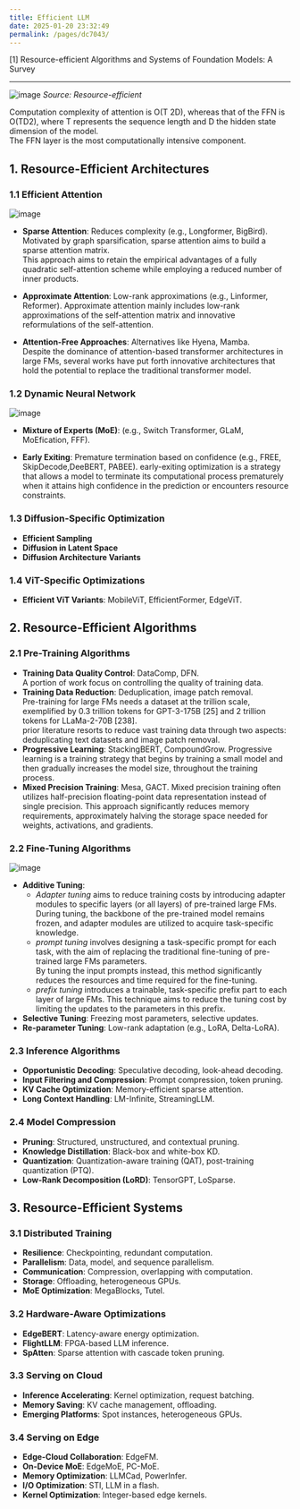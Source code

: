 ```yaml
---
title: Efficient LLM
date: 2025-01-20 23:32:49
permalink: /pages/dc7043/
---
```


[1] Resource-efficient Algorithms and Systems of Foundation Models: A Survey

---

![image](https://github.com/user-attachments/assets/539f3a36-1e67-486a-a1af-d7b637cfaf8e)
*Source: Resource-efficient*

Computation complexity of attention is O(T 2D), whereas that of the FFN is O(TD2), where T represents the sequence length and D the hidden state dimension of the model.\
The FFN layer is the most computationally intensive component.


## 1. Resource-Efficient Architectures
### 1.1 Efficient Attention

![image](https://github.com/user-attachments/assets/d87f3dae-6a64-46ed-af28-51b4f2c16f3d)

- **Sparse Attention**: Reduces complexity (e.g., Longformer, BigBird).\
Motivated by graph sparsification, sparse attention aims to build a sparse attention matrix.\
This approach aims to retain the empirical advantages of a fully quadratic self-attention scheme while employing a reduced number of inner products.

- **Approximate Attention**: Low-rank approximations (e.g., Linformer, Reformer).
Approximate attention mainly includes low-rank approximations of the self-attention matrix and innovative reformulations of the self-attention.

- **Attention-Free Approaches**: Alternatives like Hyena, Mamba.\
Despite the dominance of attention-based transformer architectures in large FMs, several works have put forth innovative architectures that hold the potential to replace the traditional transformer model.

### 1.2 Dynamic Neural Network

![image](https://github.com/user-attachments/assets/baefb07e-0c3b-46c2-a728-5cb2e94a21b5)

- **Mixture of Experts (MoE)**: (e.g., Switch Transformer, GLaM, MoEfication, FFF).

- **Early Exiting**: Premature termination based on confidence (e.g., FREE, SkipDecode,DeeBERT, PABEE).
early-exiting optimization is a strategy that allows a model to terminate its computational process prematurely when it attains high confidence in the prediction or encounters resource constraints.

### 1.3 Diffusion-Specific Optimization
- **Efficient Sampling**
- **Diffusion in Latent Space**
- **Diffusion Architecture Variants**

### 1.4 ViT-Specific Optimizations
- **Efficient ViT Variants**: MobileViT, EfficientFormer, EdgeViT.

## 2. Resource-Efficient Algorithms
### 2.1 Pre-Training Algorithms
- **Training Data Quality Control**: DataComp, DFN.\
A portion of work focus on controlling the quality of training data.
- **Training Data Reduction**: Deduplication, image patch removal.\
Pre-training for large FMs needs a dataset at the trillion scale, exemplified by 0.3 trillion tokens for GPT-3-175B [25] and 2 trillion tokens for LLaMa-2-70B [238].\
prior literature resorts to reduce vast training data through two aspects: deduplicating text datasets and image patch removal.
- **Progressive Learning**: StackingBERT, CompoundGrow.
Progressive learning is a training strategy that begins by training a small model and then gradually increases the model size, throughout the training process.
- **Mixed Precision Training**: Mesa, GACT.
Mixed precision training often utilizes half-precision floating-point data representation instead of single precision. This approach significantly reduces memory
requirements, approximately halving the storage space needed for weights, activations, and gradients.

### 2.2 Fine-Tuning Algorithms

![image](https://github.com/user-attachments/assets/1ed489c1-3451-4874-8f36-fa99fc65e0ca)

* **Additive Tuning**:
  - *Adapter tuning* aims to reduce training costs by introducing adapter modules to specific layers (or all layers) of pre-trained large FMs.
    During tuning, the backbone of the pre-trained model remains frozen, and adapter modules are utilized to acquire task-specific knowledge.
  - *prompt tuning* involves designing a task-specific prompt for each task, with the aim of replacing the traditional fine-tuning of pre-trained large FMs parameters.\
    By tuning the input prompts instead, this method significantly reduces the resources and time required for the fine-tuning.
  - *prefix tuning* introduces a trainable, task-specific prefix part to each layer of large FMs.
    This technique aims to reduce the tuning cost by limiting the updates to the parameters in this prefix.
* **Selective Tuning**: Freezing most parameters, selective updates.
* **Re-parameter Tuning**: Low-rank adaptation (e.g., LoRA, Delta-LoRA).

### 2.3 Inference Algorithms
- **Opportunistic Decoding**: Speculative decoding, look-ahead decoding.
- **Input Filtering and Compression**: Prompt compression, token pruning.
- **KV Cache Optimization**: Memory-efficient sparse attention.
- **Long Context Handling**: LM-Infinite, StreamingLLM.

### 2.4 Model Compression
- **Pruning**: Structured, unstructured, and contextual pruning.
- **Knowledge Distillation**: Black-box and white-box KD.
- **Quantization**: Quantization-aware training (QAT), post-training quantization (PTQ).
- **Low-Rank Decomposition (LoRD)**: TensorGPT, LoSparse.

## 3. Resource-Efficient Systems
### 3.1 Distributed Training
- **Resilience**: Checkpointing, redundant computation.
- **Parallelism**: Data, model, and sequence parallelism.
- **Communication**: Compression, overlapping with computation.
- **Storage**: Offloading, heterogeneous GPUs.
- **MoE Optimization**: MegaBlocks, Tutel.

### 3.2 Hardware-Aware Optimizations
- **EdgeBERT**: Latency-aware energy optimization.
- **FlightLLM**: FPGA-based LLM inference.
- **SpAtten**: Sparse attention with cascade token pruning.

### 3.3 Serving on Cloud
- **Inference Accelerating**: Kernel optimization, request batching.
- **Memory Saving**: KV cache management, offloading.
- **Emerging Platforms**: Spot instances, heterogeneous GPUs.

### 3.4 Serving on Edge
- **Edge-Cloud Collaboration**: EdgeFM.
- **On-Device MoE**: EdgeMoE, PC-MoE.
- **Memory Optimization**: LLMCad, PowerInfer.
- **I/O Optimization**: STI, LLM in a flash.
- **Kernel Optimization**: Integer-based edge kernels.
